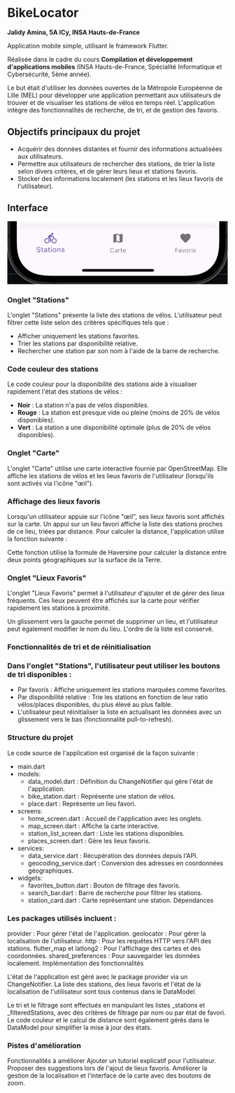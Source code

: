 # BikeLocator

**Jalidy Amina, 5A ICy, INSA Hauts-de-France**

Application mobile simple, utilisant le framework Flutter.

Réalisée dans le cadre du cours **Compilation et développement d'applications mobiles** (INSA Hauts-de-France, Spécialité Informatique et Cybersécurité, 5ème année).

Le but était d'utiliser les données ouvertes de la Métropole Européenne de Lille (MEL) pour développer une application permettant aux utilisateurs de trouver et de visualiser les stations de vélos en temps réel. L'application intègre des fonctionnalités de recherche, de tri, et de gestion des favoris.

## Objectifs principaux du projet

- Acquérir des données distantes et fournir des informations actualisées aux utilisateurs.
- Permettre aux utilisateurs de rechercher des stations, de trier la liste selon divers critères, et de gérer leurs lieux et stations favoris.
- Stocker des informations localement (les stations et les lieux favoris de l'utilisateur).

## Interface

![L'interface de l'application est organisée autour de 3 pages, accessibles via des onglets en haut de l'écran. L'utilisateur peut naviguer entre ces onglets :](images/onglets.jpg "Les 4 onglets de l'application.")

### Onglet "Stations"

L'onglet "Stations" présente la liste des stations de vélos. L'utilisateur peut filtrer cette liste selon des critères spécifiques tels que :

- Afficher uniquement les stations favorites.
- Trier les stations par disponibilité relative.
- Rechercher une station par son nom à l'aide de la barre de recherche.

### Code couleur des stations

Le code couleur pour la disponibilité des stations aide à visualiser rapidement l'état des stations de vélos :

- **Noir** : La station n'a pas de vélos disponibles.
- **Rouge** : La station est presque vide ou pleine (moins de 20% de vélos disponibles).
- **Vert** : La station a une disponibilité optimale (plus de 20% de vélos disponibles).


### Onglet "Carte"

L'onglet "Carte" utilise une carte interactive fournie par OpenStreetMap. Elle affiche les stations de vélos et les lieux favoris de l'utilisateur (lorsqu'ils sont activés via l'icône "œil").

### Affichage des lieux favoris

Lorsqu'un utilisateur appuie sur l'icône "œil", ses lieux favoris sont affichés sur la carte. Un appui sur un lieu favori affiche la liste des stations proches de ce lieu, triées par distance. Pour calculer la distance, l'application utilise la fonction suivante :




Cette fonction utilise la formule de Haversine pour calculer la distance entre deux points géographiques sur la surface de la Terre.

### Onglet "Lieux Favoris"
L'onglet "Lieux Favoris" permet à l'utilisateur d'ajouter et de gérer des lieux fréquents. Ces lieux peuvent être affichés sur la carte pour vérifier rapidement les stations à proximité.

Un glissement vers la gauche permet de supprimer un lieu, et l'utilisateur peut également modifier le nom du lieu. L'ordre de la liste est conservé.

### Fonctionnalités de tri et de réinitialisation

### Dans l'onglet "Stations", l'utilisateur peut utiliser les boutons de tri disponibles :

- Par favoris : Affiche uniquement les stations marquées comme favorites.
- Par disponibilité relative : Trie les stations en fonction de leur ratio vélos/places disponibles, du plus élevé au plus faible.
- L'utilisateur peut réinitialiser la liste en actualisant les données avec un glissement vers le bas (fonctionnalité pull-to-refresh).

### Structure du projet

Le code source de l'application est organisé de la façon suivante :

- main.dart
- models:
  - data_model.dart : Définition du ChangeNotifier qui gère l'état de l'application.
  - bike_station.dart : Représente une station de vélos.
  - place.dart : Représente un lieu favori.
- screens:
  - home_screen.dart : Accueil de l'application avec les onglets.
  - map_screen.dart : Affiche la carte interactive.
  - station_list_screen.dart : Liste les stations disponibles.
  - places_screen.dart : Gère les lieux favoris.
- services:
  - data_service.dart : Récupération des données depuis l'API.
  - geocoding_service.dart : Conversion des adresses en coordonnées géographiques.
- widgets:
  - favorites_button.dart : Bouton de filtrage des favoris.
  - search_bar.dart : Barre de recherche pour filtrer les stations.
  - station_card.dart : Carte représentant une station.
Dépendances

### Les packages utilisés incluent :

provider : Pour gérer l'état de l'application.
geolocator : Pour gérer la localisation de l'utilisateur.
http : Pour les requêtes HTTP vers l'API des stations.
flutter_map et latlong2 : Pour l'affichage des cartes et des coordonnées.
shared_preferences : Pour sauvegarder les données localement.
Implémentation des fonctionnalités

L'état de l'application est géré avec le package provider via un ChangeNotifier. La liste des stations, des lieux favoris et l'état de la localisation de l'utilisateur sont tous contenus dans le DataModel.

Le tri et le filtrage sont effectués en manipulant les listes _stations et _filteredStations, avec des critères de filtrage par nom ou par état de favori. Le code couleur et le calcul de distance sont également gérés dans le DataModel pour simplifier la mise à jour des états.

### Pistes d'amélioration

Fonctionnalités à améliorer
Ajouter un tutoriel explicatif pour l'utilisateur.
Proposer des suggestions lors de l'ajout de lieux favoris.
Améliorer la gestion de la localisation et l'interface de la carte avec des boutons de zoom.
